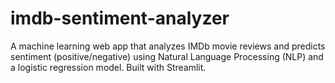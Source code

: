 # imdb-sentiment-analyzer
A machine learning web app that analyzes IMDb movie reviews and predicts sentiment (positive/negative) using Natural Language Processing (NLP) and a logistic regression model. Built with Streamlit.
